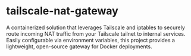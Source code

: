# tailscale-nat-gateway
A containerized solution that leverages Tailscale and iptables to securely route incoming NAT traffic from your Tailscale tailnet to internal services. Easily configurable via environment variables, this project provides a lightweight, open-source gateway for Docker deployments.
